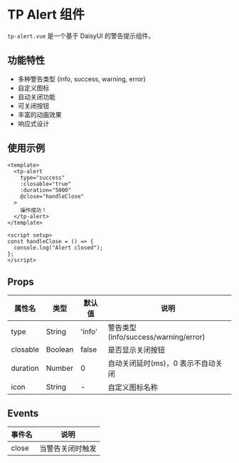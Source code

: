 # TP Alert 组件

`tp-alert.vue` 是一个基于 DaisyUI 的警告提示组件。

## 功能特性

- 多种警告类型 (info, success, warning, error)
- 自定义图标
- 自动关闭功能
- 可关闭按钮
- 丰富的动画效果
- 响应式设计

## 使用示例

```vue
<template>
  <tp-alert
    type="success"
    :closable="true"
    :duration="5000"
    @close="handleClose"
  >
    操作成功！
  </tp-alert>
</template>

<script setup>
const handleClose = () => {
  console.log("Alert closed");
};
</script>
```

## Props

| 属性名   | 类型    | 默认值 | 说明                                  |
| -------- | ------- | ------ | ------------------------------------- |
| type     | String  | 'info' | 警告类型 (info/success/warning/error) |
| closable | Boolean | false  | 是否显示关闭按钮                      |
| duration | Number  | 0      | 自动关闭延时(ms)，0 表示不自动关闭    |
| icon     | String  | -      | 自定义图标名称                        |

## Events

| 事件名 | 说明             |
| ------ | ---------------- |
| close  | 当警告关闭时触发 |
